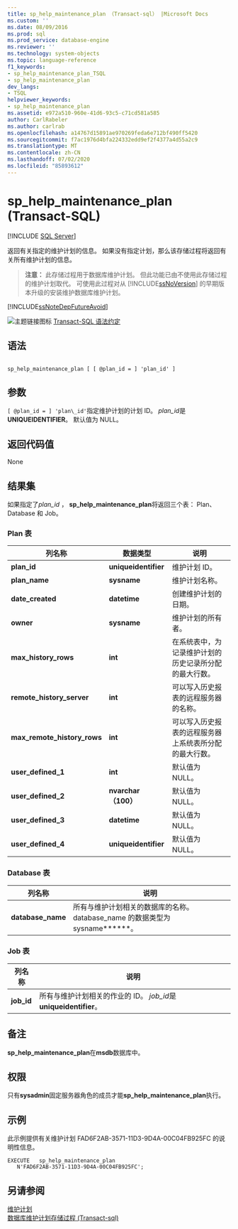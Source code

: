```yaml
---
title: sp_help_maintenance_plan （Transact-sql） |Microsoft Docs
ms.custom: ''
ms.date: 08/09/2016
ms.prod: sql
ms.prod_service: database-engine
ms.reviewer: ''
ms.technology: system-objects
ms.topic: language-reference
f1_keywords:
- sp_help_maintenance_plan_TSQL
- sp_help_maintenance_plan
dev_langs:
- TSQL
helpviewer_keywords:
- sp_help_maintenance_plan
ms.assetid: e972a510-960e-41d6-93c5-c71cd581a585
author: CarlRabeler
ms.author: carlrab
ms.openlocfilehash: a14767d15891ae970269feda6e712bf490ff5420
ms.sourcegitcommit: f7ac1976d4bfa224332edd9ef2f4377a4d55a2c9
ms.translationtype: MT
ms.contentlocale: zh-CN
ms.lasthandoff: 07/02/2020
ms.locfileid: "85893612"
---
```

# <a name="sp_help_maintenance_plan-transact-sql"></a>sp_help_maintenance_plan (Transact-SQL)
[!INCLUDE [SQL Server](../../includes/applies-to-version/sqlserver.md)]

  返回有关指定的维护计划的信息。 如果没有指定计划，那么该存储过程将返回有关所有维护计划的信息。  
  
> **注意：** 此存储过程用于数据库维护计划。 但此功能已由不使用此存储过程的维护计划取代。 可使用此过程对从 [!INCLUDE[ssNoVersion](../../includes/ssnoversion-md.md)] 的早期版本升级的安装维护数据库维护计划。  
  
 [!INCLUDE[ssNoteDepFutureAvoid](../../includes/ssnotedepfutureavoid-md.md)]  
  
  
 ![主题链接图标](../../database-engine/configure-windows/media/topic-link.gif "“主题链接”图标") [Transact-SQL 语法约定](../../t-sql/language-elements/transact-sql-syntax-conventions-transact-sql.md)  
  
## <a name="syntax"></a>语法  
  
```  
  
sp_help_maintenance_plan [ [ @plan_id = ] 'plan_id' ]  
```  
  
## <a name="arguments"></a>参数  
`[ @plan_id = ] 'plan\_id'`指定维护计划的计划 ID。 *plan_id*是**UNIQUEIDENTIFIER**。 默认值为 NULL。  
  
## <a name="return-code-values"></a>返回代码值  
 None  
  
## <a name="result-sets"></a>结果集  
 如果指定了*plan_id* ， **sp_help_maintenance_plan**将返回三个表： Plan、Database 和 Job。  
  
### <a name="plan-table"></a>Plan 表  
  
|列名称|数据类型|说明|  
|-----------------|---------------|-----------------|  
|**plan_id**|**uniqueidentifier**|维护计划 ID。|  
|**plan_name**|**sysname**|维护计划名称。|  
|**date_created**|**datetime**|创建维护计划的日期。|  
|**owner**|**sysname**|维护计划的所有者。|  
|**max_history_rows**|**int**|在系统表中，为记录维护计划的历史记录所分配的最大行数。|  
|**remote_history_server**|**int**|可以写入历史报表的远程服务器的名称。|  
|**max_remote_history_rows**|**int**|可以写入历史报表的远程服务器上系统表所分配的最大行数。|  
|**user_defined_1**|**int**|默认值为 NULL。|  
|**user_defined_2**|**nvarchar （100）**|默认值为 NULL。|  
|**user_defined_3**|**datetime**|默认值为 NULL。|  
|**user_defined_4**|**uniqueidentifier**|默认值为 NULL。|  
  
### <a name="database-table"></a>Database 表  
  
|列名称|说明|  
|-----------------|-----------------|  
|**database_name**|所有与维护计划相关的数据库的名称。 database_name 的数据类型为 sysname******。|  
  
### <a name="job-table"></a>Job 表  
  
|列名称|说明|  
|-----------------|-----------------|  
|**job_id**|所有与维护计划相关的作业的 ID。 *job_id*是**uniqueidentifier**。|  
  
## <a name="remarks"></a>备注  
 **sp_help_maintenance_plan**在**msdb**数据库中。  
  
## <a name="permissions"></a>权限  
 只有**sysadmin**固定服务器角色的成员才能**sp_help_maintenance_plan**执行。  
  
## <a name="examples"></a>示例  
 此示例提供有关维护计划 FAD6F2AB-3571-11D3-9D4A-00C04FB925FC 的说明性信息。  
  
```  
EXECUTE   sp_help_maintenance_plan   
   N'FAD6F2AB-3571-11D3-9D4A-00C04FB925FC';  
```  
  
## <a name="see-also"></a>另请参阅  
 [维护计划](../../relational-databases/maintenance-plans/maintenance-plans.md)   
 [数据库维护计划存储过程 &#40;Transact-sql&#41;](../../relational-databases/system-stored-procedures/database-maintenance-plan-stored-procedures-transact-sql.md)  
  
  
